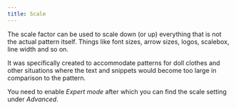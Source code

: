 ```yaml
---
title: Scale
---
```


The scale factor can be used to scale down (or up) everything that is not the actual pattern itself. Things like font sizes, arrow sizes, logos, scalebox, line width and so on.

It was specifically created to accommodate patterns for doll clothes and other situations where the text and snippets would become too large in comparison to the pattern.

You need to enable *Expert mode* after which you can find the scale setting under *Advanced*.
